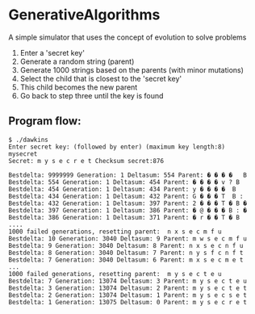 GenerativeAlgorithms
====================

A simple simulator that uses the concept of evolution to solve problems

 1. Enter a 'secret key'
 2. Generate a random string (parent)
 3. Generate 1000 strings based on the parents (with minor mutations)
 4. Select the child that is closest to the 'secret key'
 5. This child becomes the new parent
 6. Go back to step three until the key is found



Program flow:
-------------

    $ ./dawkins
    Enter secret key: (followed by enter) (maximum key length:8)
    mysecret
    Secret: m y s e c r e t Checksum secret:876

    Bestdelta: 9999999 Generation: 1 Deltasum: 554 Parent: � � � �   B  
    Bestdelta: 554 Generation: 1 Deltasum: 454 Parent: � � � � v ? B  
    Bestdelta: 454 Generation: 1 Deltasum: 434 Parent: y � � � �  B  
    Bestdelta: 434 Generation: 1 Deltasum: 432 Parent: G � � � T  B : 
    Bestdelta: 432 Generation: 1 Deltasum: 397 Parent: 2 � � � T � B � 
    Bestdelta: 397 Generation: 1 Deltasum: 386 Parent: � @ � � � B : � 
    Bestdelta: 386 Generation: 1 Deltasum: 371 Parent: � r � � T � B
    ....
    1000 failed generations, resetting parent:  n x s e c m f u
    Bestdelta: 10 Generation: 3040 Deltasum: 9 Parent: m w s e c m f u 
    Bestdelta: 9 Generation: 3040 Deltasum: 8 Parent: n x s e c n f u 
    Bestdelta: 8 Generation: 3040 Deltasum: 7 Parent: n y s f c n f t 
    Bestdelta: 7 Generation: 3040 Deltasum: 6 Parent: m x s e c m e t 
    ...
    1000 failed generations, resetting parent:  m y s e c t e u
    Bestdelta: 7 Generation: 13074 Deltasum: 3 Parent: m y s e c t e u 
    Bestdelta: 3 Generation: 13074 Deltasum: 2 Parent: m y s e c t e t 
    Bestdelta: 2 Generation: 13074 Deltasum: 1 Parent: m y s e c s e t 
    Bestdelta: 1 Generation: 13075 Deltasum: 0 Parent: m y s e c r e t
